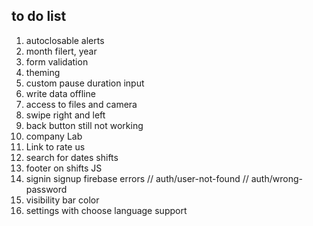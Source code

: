 ## to do list
1. autoclosable alerts
3. month filert, year
8. form validation
11. theming
12. custom pause duration input
13. write data offline
15. access to files and camera
16. swipe right and left
18. back button still not working
19. company Lab
20. Link to rate us
21. search for dates shifts
22. footer on shifts JS
23. signin signup firebase errors
  // auth/user-not-found
  // auth/wrong-password
25. visibility bar color
26. settings with choose language support
